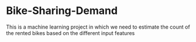 # Bike-Sharing-Demand
This is a machine learning project in which we need to estimate the count of the rented bikes based on the different input features
